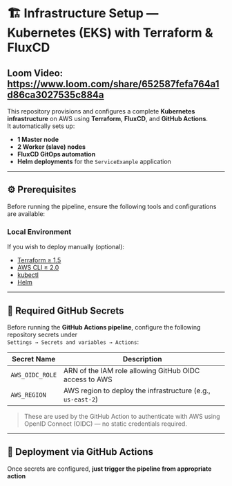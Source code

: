 # 🏗️ Infrastructure Setup — Kubernetes (EKS) with Terraform & FluxCD


## Loom Video: https://www.loom.com/share/652587fefa764a1d86ca3027535c884a


This repository provisions and configures a complete **Kubernetes infrastructure** on AWS using **Terraform**, **FluxCD**, and **GitHub Actions**.  
It automatically sets up:
- **1 Master node**
- **2 Worker (slave) nodes**
- **FluxCD GitOps automation**
- **Helm deployments** for the `ServiceExample` application

---


## ⚙️ Prerequisites

Before running the pipeline, ensure the following tools and configurations are available:

### Local Environment
If you wish to deploy manually (optional):
- [Terraform ≥ 1.5](https://developer.hashicorp.com/terraform/downloads)
- [AWS CLI ≥ 2.0](https://docs.aws.amazon.com/cli/latest/userguide/getting-started-install.html)
- [kubectl](https://kubernetes.io/docs/tasks/tools/)
- [Helm](https://helm.sh/docs/intro/install/)

---

## 🔐 Required GitHub Secrets

Before running the **GitHub Actions pipeline**, configure the following repository secrets under  
`Settings → Secrets and variables → Actions`:

| Secret Name       | Description |
|-------------------|-------------|
| `AWS_OIDC_ROLE`   | ARN of the IAM role allowing GitHub OIDC access to AWS |
| `AWS_REGION`      | AWS region to deploy the infrastructure (e.g., `us-east-2`) |

> These are used by the GitHub Action to authenticate with AWS using OpenID Connect (OIDC) — no static credentials required.

---

## 🚀 Deployment via GitHub Actions

Once secrets are configured, **just trigger the pipeline from appropriate action**



